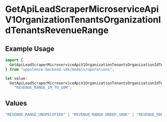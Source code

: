 # GetApiLeadScraperMicroserviceApiV1OrganizationTenantsOrganizationIdTenantsRevenueRange

## Example Usage

```typescript
import {
  GetApiLeadScraperMicroserviceApiV1OrganizationTenantsOrganizationIdTenantsRevenueRange,
} from "oppulence-backend-sdk/models/operations";

let value:
  GetApiLeadScraperMicroserviceApiV1OrganizationTenantsOrganizationIdTenantsRevenueRange =
    "REVENUE_RANGE_1M_TO_10M";
```

## Values

```typescript
"REVENUE_RANGE_UNSPECIFIED" | "REVENUE_RANGE_UNDER_100K" | "REVENUE_RANGE_100K_TO_1M" | "REVENUE_RANGE_1M_TO_10M" | "REVENUE_RANGE_10M_TO_50M" | "REVENUE_RANGE_OVER_50M"
```
